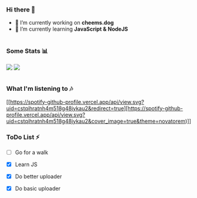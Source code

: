 ### Hi there 👋

- 🔭 I’m currently working on **cheems.dog**
- 🌱 I’m currently learning **JavaScript & NodeJS**

#

### Some Stats 📊

<img align="center" src="https://github-readme-stats.vercel.app/api?username=6vz&count_private=true" /> 
<img align="center" src="https://github-readme-stats.vercel.app/api/top-langs/?username=6vz&count_private=true&langs_count=7" />

#

### What I'm listening to 🎶

[[https://spotify-github-profile.vercel.app/api/view.svg?uid=cstqihratnh4m518g48jykau2&redirect=true][https://spotify-github-profile.vercel.app/api/view.svg?uid=cstqihratnh4m518g48jykau2&cover_image=true&theme=novatorem)]]

### ToDo List ⚡

- [ ] Go for a walk
- [x] Learn JS
- [x] Do better uploader
- [x] Do basic uploader


